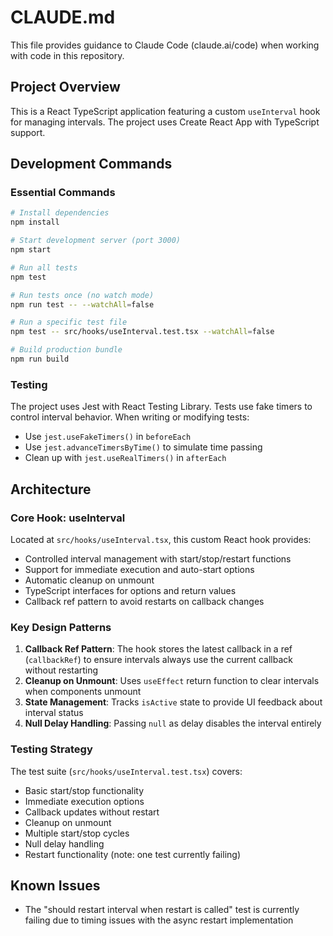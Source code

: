 # CLAUDE.md

This file provides guidance to Claude Code (claude.ai/code) when working with code in this repository.

## Project Overview

This is a React TypeScript application featuring a custom `useInterval` hook for managing intervals. The project uses Create React App with TypeScript support.

## Development Commands

### Essential Commands
```bash
# Install dependencies
npm install

# Start development server (port 3000)
npm start

# Run all tests
npm test

# Run tests once (no watch mode)
npm run test -- --watchAll=false

# Run a specific test file
npm test -- src/hooks/useInterval.test.tsx --watchAll=false

# Build production bundle
npm run build
```

### Testing
The project uses Jest with React Testing Library. Tests use fake timers to control interval behavior. When writing or modifying tests:
- Use `jest.useFakeTimers()` in `beforeEach`
- Use `jest.advanceTimersByTime()` to simulate time passing
- Clean up with `jest.useRealTimers()` in `afterEach`

## Architecture

### Core Hook: useInterval
Located at `src/hooks/useInterval.tsx`, this custom React hook provides:
- Controlled interval management with start/stop/restart functions
- Support for immediate execution and auto-start options
- Automatic cleanup on unmount
- TypeScript interfaces for options and return values
- Callback ref pattern to avoid restarts on callback changes

### Key Design Patterns
1. **Callback Ref Pattern**: The hook stores the latest callback in a ref (`callbackRef`) to ensure intervals always use the current callback without restarting
2. **Cleanup on Unmount**: Uses `useEffect` return function to clear intervals when components unmount
3. **State Management**: Tracks `isActive` state to provide UI feedback about interval status
4. **Null Delay Handling**: Passing `null` as delay disables the interval entirely

### Testing Strategy
The test suite (`src/hooks/useInterval.test.tsx`) covers:
- Basic start/stop functionality
- Immediate execution options
- Callback updates without restart
- Cleanup on unmount
- Multiple start/stop cycles
- Null delay handling
- Restart functionality (note: one test currently failing)

## Known Issues
- The "should restart interval when restart is called" test is currently failing due to timing issues with the async restart implementation
